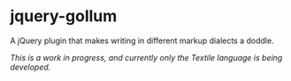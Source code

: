 # jquery-gollum

A jQuery plugin that makes writing in different markup dialects a doddle.

_This is a work in progress, and currently only the Textile language is being developed._
